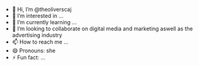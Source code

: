 - 👋 Hi, I’m @theoliverscaj
- 👀 I’m interested in ...
- 🌱 I’m currently learning ...
- 💞️ I’m looking to collaborate on digital media and marketing aswell as the advertising industry
- 📫 How to reach me ...
- 😄 Pronouns: she
- ⚡ Fun fact: ...

<!---
theoliverscaj/theoliverscaj is a ✨ special ✨ repository because its `README.md` (this file) appears on your GitHub profile.
You can click the Preview link to take a look at your changes.
--->
